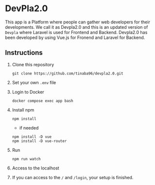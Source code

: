 # DevPla2.0

This app is a Platform where people can gather web developers for their developments.
We call it as Devpla2.0 and this is an updated version of `Devpla` where Laravel is used for Frontend and Backend.
Devpla2.0 has been developed by using Vue.js for Fronend and Laravel for Backend.

## Instructions

1. Clone this repository
    ```
    git clone https://github.com/tinaba96/devpla2.0.git
    ```

1. Set your own `.env` file 


1. Login to Docker
    ```
    docker compose exec app bash
    ```

1. Install npm
    ```
    npm install
    ```

    - if needed

    ```
    npm install -D vue
    npm install -D vue-router
    ```

1. Run
    ```
    npm run watch
    ```

1. Access to the localhost
1. If you can access to the `/` and `/login`, your setup is finished.


